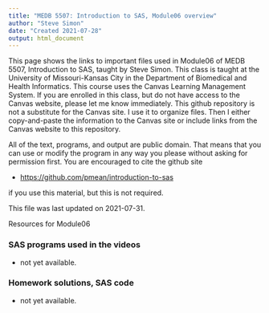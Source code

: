 ```yaml
---
title: "MEDB 5507: Introduction to SAS, Module06 overview"
author: "Steve Simon"
date: "Created 2021-07-28"
output: html_document
---
```


This page shows the links to important files used in Module06 of MEDB 5507, Introduction to SAS, taught by Steve Simon. This class is taught at the University of Missouri-Kansas City in the Department of Biomedical and Health Informatics. This course uses the Canvas Learning Management System. If you are enrolled in this class, but do not have access to the Canvas website, please let me know immediately. This github repository is not a substitute for the Canvas site. I use it to organize files. Then I either copy-and-paste the information to the Canvas site or include links from the Canvas website to this repository.

All of the text, programs, and output are public domain. That means that you can use or modify the program in any way you please without asking for permission first. You are encouraged to cite the github site

+ https://github.com/pmean/introduction-to-sas

if you use this material, but this is not required.



This file was last updated on 2021-07-31.

Resources for Module06

### SAS programs used in the videos

+  not yet available.

### Homework solutions, SAS code

+  not yet available.



<!---No links for this section--->





<!---No links for this section--->


